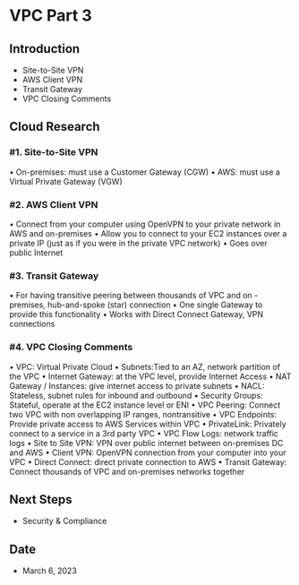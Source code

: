 # VPC Part 3


## Introduction


- Site-to-Site VPN
- AWS Client VPN
- Transit Gateway
- VPC Closing Comments


## Cloud Research


### #1. Site-to-Site VPN


• On-premises: must use a Customer Gateway (CGW)
• AWS: must use a Virtual Private Gateway (VGW)


### #2. AWS Client VPN


• Connect from your computer using OpenVPN to your private network in AWS and on-premises
• Allow you to connect to your EC2 instances over a private IP (just as if you were in the private VPC network)
• Goes over public Internet


### #3. Transit Gateway


• For having transitive peering between thousands of VPC and on -premises, hub-and-spoke (star) connection
• One single Gateway to provide this functionality
• Works with Direct Connect Gateway, VPN connections


### #4. VPC Closing Comments



• VPC: Virtual Private Cloud
• Subnets:Tied to an AZ, network partition of the VPC
• Internet Gateway: at the VPC level, provide Internet Access
• NAT Gateway / Instances: give internet access to private subnets
• NACL: Stateless, subnet rules for inbound and outbound
• Security Groups: Stateful, operate at the EC2 instance level or ENI
• VPC Peering: Connect two VPC with non overlapping IP ranges, nontransitive
• VPC Endpoints: Provide private access to AWS Services within VPC
• PrivateLink: Privately connect to a service in a 3rd party VPC
• VPC Flow Logs: network traffic logs
• Site to Site VPN: VPN over public internet between on-premises DC and AWS
• Client VPN: OpenVPN connection from your computer into your VPC
• Direct Connect: direct private connection to AWS
• Transit Gateway: Connect thousands of VPC and on-premises networks together


## Next Steps


- Security & Compliance


## Date


- March 6, 2023


